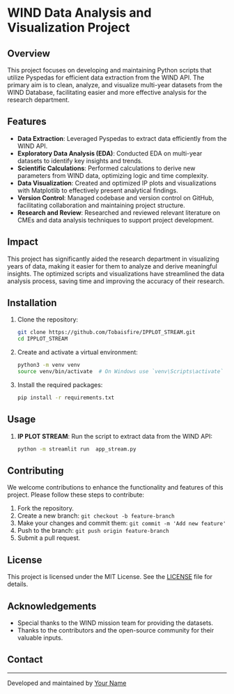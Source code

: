 # WIND Data Analysis and Visualization Project

## Overview

This project focuses on developing and maintaining Python scripts that utilize Pyspedas for efficient data extraction from the WIND API. The primary aim is to clean, analyze, and visualize multi-year datasets from the WIND Database, facilitating easier and more effective analysis for the research department.

## Features

- **Data Extraction**: Leveraged Pyspedas to extract data efficiently from the WIND API.
- **Exploratory Data Analysis (EDA)**: Conducted EDA on multi-year datasets to identify key insights and trends.
- **Scientific Calculations**: Performed calculations to derive new parameters from WIND data, optimizing logic and time complexity.
- **Data Visualization**: Created and optimized IP plots and visualizations with Matplotlib to effectively present analytical findings.
- **Version Control**: Managed codebase and version control on GitHub, facilitating collaboration and maintaining project structure.
- **Research and Review**: Researched and reviewed relevant literature on CMEs and data analysis techniques to support project development.

## Impact

This project has significantly aided the research department in visualizing years of data, making it easier for them to analyze and derive meaningful insights. The optimized scripts and visualizations have streamlined the data analysis process, saving time and improving the accuracy of their research.

## Installation

1. Clone the repository:
   ```bash
   git clone https://github.com/Tobaisfire/IPPLOT_STREAM.git
   cd IPPLOT_STREAM
   ```

2. Create and activate a virtual environment:
   ```bash
   python3 -m venv venv
   source venv/bin/activate  # On Windows use `venv\Scripts\activate`
   ```

3. Install the required packages:
   ```bash
   pip install -r requirements.txt
   ```

## Usage

1. **IP PLOT STREAM**: Run the script to extract data from the WIND API:
   ```bash
   python -m streamlit run  app_stream.py
   ```


## Contributing

We welcome contributions to enhance the functionality and features of this project. Please follow these steps to contribute:

1. Fork the repository.
2. Create a new branch: `git checkout -b feature-branch`
3. Make your changes and commit them: `git commit -m 'Add new feature'`
4. Push to the branch: `git push origin feature-branch`
5. Submit a pull request.

## License

This project is licensed under the MIT License. See the [LICENSE](LICENSE) file for details.

## Acknowledgements

- Special thanks to the WIND mission team for providing the datasets.
- Thanks to the contributors and the open-source community for their valuable inputs.

## Contact

<!-- For any questions or suggestions, please contact [your-email@example.com](mailto:your-email@example.com). -->

---

Developed and maintained by [Your Name](https://github.com/yourusername)